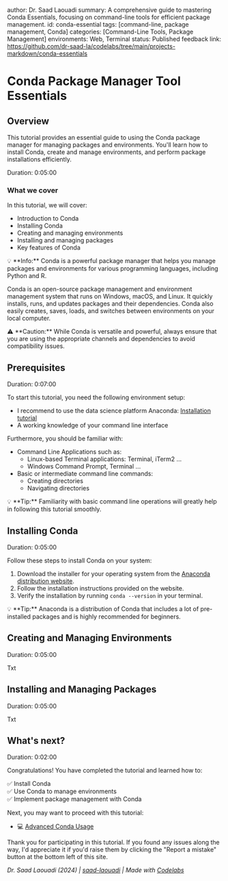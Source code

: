 author: Dr. Saad Laouadi
summary: A comprehensive guide to mastering Conda Essentials, focusing on command-line tools for efficient package management.
id: conda-essential
tags: [command-line, package management, Conda]
categories: [Command-Line Tools, Package Management]
environments: Web, Terminal
status: Published
feedback link: https://github.com/dr-saad-la/codelabs/tree/main/projects-markdown/conda-essentials

<!-- ============================================= -->
# Conda Package Manager Tool Essentials

## Overview
This tutorial provides an essential guide to using the Conda package manager for managing packages and environments. You'll learn how to install Conda, create and manage environments, and perform package installations efficiently.

Duration: 0:05:00

### What we cover
In this tutorial, we will cover:
- Introduction to Conda
- Installing Conda
- Creating and managing environments
- Installing and managing packages
- Key features of Conda

<aside class="positive">
💡 **Info:** Conda is a powerful package manager that helps you manage packages and environments for various programming languages, including Python and R.
</aside>

Conda is an open-source package management and environment management system that runs on Windows, macOS, and Linux. It quickly installs, runs, and updates packages and their dependencies. Conda also easily creates, saves, loads, and switches between environments on your local computer.

<aside class="negative">
⚠️ **Caution:** While Conda is versatile and powerful, always ensure that you are using the appropriate channels and dependencies to avoid compatibility issues.
</aside>

<!-- ================================================== -->
## Prerequisites

Duration: 0:07:00

To start this tutorial, you need the following environment setup:

- I recommend to use the data science platform Anaconda: [Installation tutorial](https://dr-saad-la.github.io/codelabs/codelabs/anaconda-installation/#0)
- A working knowledge of your command line interface

Furthermore, you should be familiar with:

- Command Line Applications such as:
  - Linux-based Terminal applications: Terminal, iTerm2 ...
  - Windows Command Prompt, Terminal ...
- Basic or intermediate command line commands:
  - Creating directories
  - Navigating directories

<aside class="positive">
💡 **Tip:** Familiarity with basic command line operations will greatly help in following this tutorial smoothly.
</aside>

<!-- ------------------------ -->
## Installing Conda

Duration: 0:05:00

Follow these steps to install Conda on your system:

1. Download the installer for your operating system from the [Anaconda distribution website](https://www.anaconda.com/products/individual#download).
2. Follow the installation instructions provided on the website.
3. Verify the installation by running `conda --version` in your terminal.

<aside class="positive">
💡 **Tip:** Anaconda is a distribution of Conda that includes a lot of pre-installed packages and is highly recommended for beginners.
</aside>

<!-- ------------------------ -->
## Creating and Managing Environments

Duration: 0:05:00

Txt

<!-- ------------------------ -->
## Installing and Managing Packages

Duration: 0:05:00

Txt

<!-- ------------------------ -->
## What's next?

Duration: 0:02:00

Congratulations! You have completed the tutorial and learned how to:

✅ Install Conda  
✅ Use Conda to manage environments  
✅ Implement package management with Conda  

Next, you may want to proceed with this tutorial:

- 💻 [Advanced Conda Usage](https://dr-saad-la.github.io/codelabs/codelabs/conda-advanced-usage/#0)

Thank you for participating in this tutorial. If you found any issues along the way, I'd appreciate it if you'd raise them by clicking the "Report a mistake" button at the bottom left of this site.

*Dr. Saad Laouadi (2024) | [saad-laouadi](https://www.dr-saad-la.github.io) | Made with [Codelabs](https://github.com/googlecodelabs/tools)*
